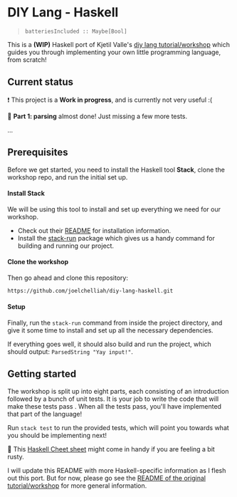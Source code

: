 # DIY Lang - Haskell

> `batteriesIncluded :: Maybe[Bool]`

This is a **(WIP)** Haskell port of Kjetil Valle's [diy lang tutorial/workshop](https://github.com/kvalle/diy-lang) which guides you through implementing your own little programming language, from scratch!

## Current status
:exclamation: This project is a **Work in progress**, and is currently not very useful :(

:construction: **Part 1: parsing** almost done! Just missing a few more tests.

...

## Prerequisites
Before we get started, you need to install the Haskell tool **Stack**, clone the workshop repo, and run the initial set up.

#### Install Stack
We will be using this tool to install and set up everything we need for our workshop.
* Check out their [README](https://docs.haskellstack.org/en/stable/README/) for installation information.
* Install the [stack-run](https://hackage.haskell.org/package/stack-run) package which gives us a handy command for building and running our project.

#### Clone the workshop
Then go ahead and clone this repository:
```bash
https://github.com/joelchelliah/diy-lang-haskell.git
```

#### Setup
Finally, run the `stack-run` command from inside the project directory, and give it some time to install and set up all the necessary dependencies.

If everything goes well, it should also build and run the project, which should output: `ParsedString "Yay input!"`.


## Getting started
The workshop is split up into eight parts, each consisting of an introduction followed by a bunch of unit tests. It is your job to write the code that will make these tests pass . When all the tests pass, you'll have implemented that part of the language!

Run `stack test` to run the provided tests, which will point you towards what you should be implementing next!

:scroll: This [Haskell Cheet sheet](http://cheatsheet.codeslower.com/CheatSheet.pdf) might come in handy if you are feeling a bit rusty.

I will update this README with more Haskell-specific information as I flesh out this port. But for now, please go see the [README of the original tutorial/workshop](https://github.com/kvalle/diy-lang) for more general information.
